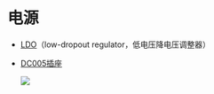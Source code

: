 # 电源

- [LDO](https://en.wikipedia.org/wiki/Low-dropout_regulator)（low-dropout regulator，低电压降电压调整器）

- [DC005插座](https://item.taobao.com/item.htm?spm=a1z10.3-c-s.w4002-14479784363.10.7246643brEf6Mr&id=4247489135)

  ![](https://img.alicdn.com/imgextra/i2/12762090/O1CN01oVjBWS1RJGOxjL9xH_!!12762090.jpg)